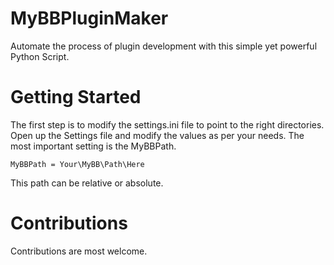 # MyBBPluginMaker
Automate the process of plugin development with this simple yet powerful Python Script.

# Getting Started

The first step is to modify the settings.ini file to point to the right directories. Open up the Settings file and modify the values as per your needs. The most important setting is the MyBBPath.

```
MyBBPath = Your\MyBB\Path\Here
```

This path can be relative or absolute.

# Contributions
Contributions are most welcome.